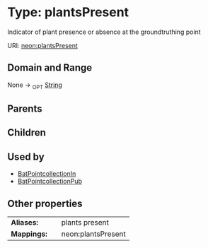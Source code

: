 
# Type: plantsPresent


Indicator of plant presence or absence at the groundtruthing point

URI: [neon:plantsPresent](https://data.neonscience.org/plantsPresent)


## Domain and Range

None ->  <sub>OPT</sub> [String](types/String.md)

## Parents


## Children


## Used by

 * [BatPointcollectionIn](BatPointcollectionIn.md)
 * [BatPointcollectionPub](BatPointcollectionPub.md)

## Other properties

|  |  |  |
| --- | --- | --- |
| **Aliases:** | | plants present |
| **Mappings:** | | neon:plantsPresent |

